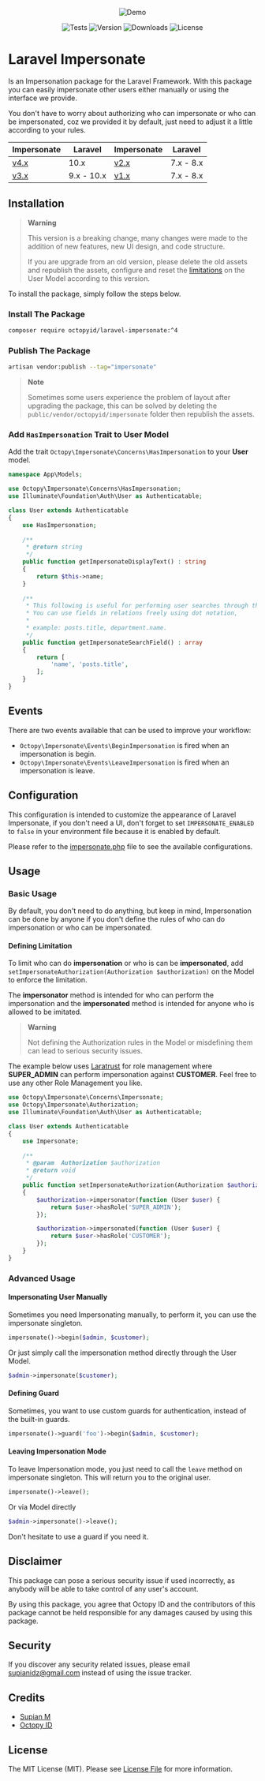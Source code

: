 <p align="center">
    <img src="demo.gif" alt="Demo">
</p>

<p align="center">
    <img src="https://img.shields.io/github/actions/workflow/status/OctopyID/LaraPersonate/tests.yml?branch=main&style=for-the-badge" alt="Tests">
    <img src="https://img.shields.io/packagist/v/octopyid/laravel-impersonate.svg?style=for-the-badge" alt="Version">
    <img src="https://img.shields.io/packagist/dt/octopyid/laravel-impersonate.svg?style=for-the-badge&color=F28D1A" alt="Downloads">
    <img src="https://img.shields.io/packagist/l/octopyid/laravel-impersonate.svg?style=for-the-badge" alt="License">
</p>

# Laravel Impersonate

Is an Impersonation package for the Laravel Framework. With this package you can easily impersonate other users either manually or using the interface we provide.

You don't have to worry about authorizing who can impersonate or who can be impersonated, coz we provided it by default, just need to adjust it a little according to your
rules.

| Impersonate                                                 | Laravel    | Impersonate                                                 | Laravel   |
|-------------------------------------------------------------|------------|-------------------------------------------------------------|-----------|
| [v4.x](https://github.com/OctopyID/LaraPersonate/tree/main) | 10.x       | [v2.x](https://github.com/OctopyID/LaraPersonate/tree/v2.x) | 7.x - 8.x |
| [v3.x](https://github.com/OctopyID/LaraPersonate/tree/v3.x) | 9.x - 10.x | [v1.x](https://github.com/OctopyID/LaraPersonate/tree/v1.x) | 7.x - 8.x |

## Installation

> **Warning**
>
> This version is a breaking change, many changes were made to the addition of new features, new UI design, and code structure.
>
> If you are upgrade from an old version, please delete the old assets and republish the assets, configure and reset the [limitations](#311-defining-limitation) on the User Model
> according to this version.

To install the package, simply follow the steps below.

### Install The Package

```bash
composer require octopyid/laravel-impersonate:^4
```

### Publish The Package

```bash
artisan vendor:publish --tag="impersonate"
```

> **Note**
>
> Sometimes some users experience the problem of layout after upgrading the package, this can be solved by deleting the `public/vendor/octopyid/impersonate` folder then republish
> the assets.

### Add `HasImpersonation` Trait to  User Model

Add the trait `Octopy\Impersonate\Concerns\HasImpersonation` to your **User** model.

```php
namespace App\Models;

use Octopy\Impersonate\Concerns\HasImpersonation;
use Illuminate\Foundation\Auth\User as Authenticatable;

class User extends Authenticatable
{
    use HasImpersonation;
    
    /**
     * @return string
     */
    public function getImpersonateDisplayText() : string
    {
        return $this->name;
    }
    
    /**
     * This following is useful for performing user searches through the interface,
     * You can use fields in relations freely using dot notation,
     * 
     * example: posts.title, department.name.   
     */
    public function getImpersonateSearchField() : array
    {
        return [
            'name', 'posts.title',
        ];
    }
}

```

## Events

There are two events available that can be used to improve your workflow:

- `Octopy\Impersonate\Events\BeginImpersonation` is fired when an impersonation is begin.
- `Octopy\Impersonate\Events\LeaveImpersonation` is fired when an impersonation is leave.

## Configuration

This configuration is intended to customize the appearance of Laravel Impersonate, if you don't need a UI, don't forget to set `IMPERSONATE_ENABLED` to `false` in your environment
file because it is enabled by default.

Please refer to the [impersonate.php](config/impersonate.php) file to see the available configurations.

## Usage

### Basic Usage

By default, you don't need to do anything, but keep in mind, Impersonation can be done by anyone if you don't define the rules of who can do impersonation or who can be
impersonated.

#### Defining Limitation

To limit who can do **impersonation** or who is can be **impersonated**, add
`setImpersonateAuthorization(Authorization $authorization)` on the Model to enforce the limitation.

The **impersonator** method is intended for who can perform the impersonation and the **impersonated** method is intended for anyone who is allowed to be imitated.

> **Warning**
>
> Not defining the Authorization rules in the Model or misdefining them can lead to serious security issues.

The example below uses [Laratrust](https://github.com/santigarcor/laratrust/) for role management where **SUPER_ADMIN** can perform impersonation against **CUSTOMER**. Feel
free to use any other Role Management you like.

```php
use Octopy\Impersonate\Concerns\Impersonate;
use Octopy\Impersonate\Authorization;
use Illuminate\Foundation\Auth\User as Authenticatable;

class User extends Authenticatable
{
    use Impersonate;
    
    /**
     * @param  Authorization $authorization
     * @return void
     */
    public function setImpersonateAuthorization(Authorization $authorization) : void
    {
        $authorization->impersonator(function (User $user) {
            return $user->hasRole('SUPER_ADMIN');
        });

        $authorization->impersonated(function (User $user) {
            return $user->hasRole('CUSTOMER');
        });
    }
}
```

### Advanced Usage

#### Impersonating User Manually

Sometimes you need Impersonating manually, to perform it, you can use the impersonate singleton.

```php
impersonate()->begin($admin, $customer);
```

Or just simply call the impersonation method directly through the User Model.

```php
$admin->impersonate($customer);
```

#### Defining Guard

Sometimes, you want to use custom guards for authentication, instead of the built-in guards.

```php
impersonate()->guard('foo')->begin($admin, $customer);
```

#### Leaving Impersonation Mode

To leave Impersonation mode, you just need to call the `leave` method on impersonate singleton. This will return you to the original user.

```php
impersonate()->leave();
```

Or via Model directly

```php
$admin->impersonate()->leave();
```

Don't hesitate to use a guard if you need it.

## Disclaimer

This package can pose a serious security issue if used incorrectly, as anybody will be able to take control of any user's account.

By using this package, you agree that Octopy ID and the contributors of this package cannot be held responsible for any damages caused by using this package.

## Security

If you discover any security related issues, please email [supianidz@gmail.com](mailto:supianidz@gmail.com) instead of using the issue
tracker.

## Credits

- [Supian M](https://github.com/SupianIDz)
- [Octopy ID](https://github.com/OctopyID)

## License

The MIT License (MIT). Please see [License File](LICENSE) for more information.
